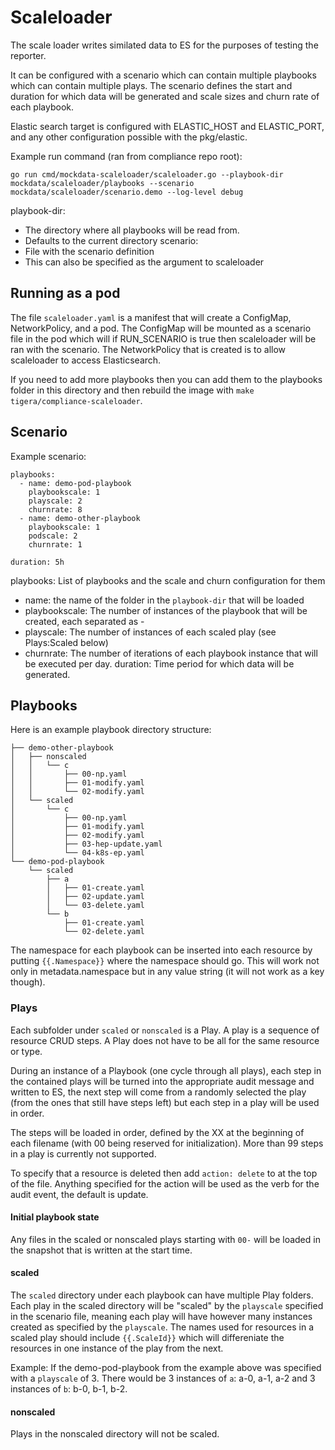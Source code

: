 # Scaleloader

The scale loader writes similated data to ES for the purposes of testing the
reporter.

It can be configured with a scenario which can contain multiple playbooks which
can contain multiple plays. The scenario defines the start and duration for
which data will be generated and scale sizes and churn rate of each playbook.

Elastic search target is configured with ELASTIC_HOST and ELASTIC_PORT, and
any other configuration possible with the pkg/elastic.

Example run command (ran from compliance repo root):
```
go run cmd/mockdata-scaleloader/scaleloader.go --playbook-dir mockdata/scaleloader/playbooks --scenario mockdata/scaleloader/scenario.demo --log-level debug
```

playbook-dir:
  - The directory where all playbooks will be read from.
  - Defaults to the current directory
scenario:
  - File with the scenario definition
  - This can also be specified as the argument to scaleloader

## Running as a pod

The file `scaleloader.yaml` is a manifest that will create a ConfigMap,
NetworkPolicy, and a pod. The ConfigMap will be mounted as a scenario file in the
pod which will if RUN_SCENARIO is true then scaleloader will be ran with the
scenario. The NetworkPolicy that is created is to allow scaleloader to
access Elasticsearch.

If you need to add more playbooks then you can add them to the playbooks
folder in this directory and then rebuild the image with
`make tigera/compliance-scaleloader`.

## Scenario

Example scenario:
```
playbooks:
  - name: demo-pod-playbook
    playbookscale: 1
    playscale: 2
    churnrate: 8
  - name: demo-other-playbook
    playbookscale: 1
    podscale: 2
    churnrate: 1

duration: 5h
```

playbooks: List of playbooks and the scale and churn configuration for them
 - name: the name of the folder in the `playbook-dir` that will be loaded
 - playbookscale: The number of instances of the playbook that will be
     created, each separated as <namespace>-<instance>
 - playscale: The number of instances of each scaled play
     (see Plays:Scaled below)
 - churnrate: The number of iterations of each playbook instance that will be
     executed per day. 
duration: Time period for which data will be generated.

## Playbooks

Here is an example playbook directory structure:

```
├── demo-other-playbook
│   ├── nonscaled
│   │   └── c
│   │       ├── 00-np.yaml
│   │       ├── 01-modify.yaml
│   │       └── 02-modify.yaml
│   └── scaled
│       └── c
│           ├── 00-np.yaml
│           ├── 01-modify.yaml
│           ├── 02-modify.yaml
│           ├── 03-hep-update.yaml
│           └── 04-k8s-ep.yaml
└── demo-pod-playbook
    └── scaled
        ├── a
        │   ├── 01-create.yaml
        │   ├── 02-update.yaml
        │   └── 03-delete.yaml
        └── b
            ├── 01-create.yaml
            └── 02-delete.yaml
```

The namespace for each playbook can be inserted into each resource by putting
`{{.Namespace}}` where the namespace should go. This will work not only in
metadata.namespace but in any value string (it will not work as a key though).

### Plays

Each subfolder under `scaled` or `nonscaled` is a Play. A play is a sequence of
resource CRUD steps. A Play does not have to be all for the same resource or type.

During an instance of a Playbook (one cycle through all plays), each step in the
contained plays will be turned into the appropriate audit message and written
to ES, the next step will come from a randomly selected the play (from the ones
that still have steps left) but each step in a play will be used in order.

The steps will be loaded in order, defined by the XX at the beginning of each
filename (with 00 being reserved for initialization). More than 99 steps in
a play is currently not supported.

To specify that a resource is deleted then add `action: delete` to at the top
of the file. Anything specified for the action will be used as the verb for
the audit event, the default is update.

#### Initial playbook state

Any files in the scaled or nonscaled plays starting with `00-` will be loaded
in the snapshot that is written at the start time.

#### scaled

The `scaled` directory under each playbook can have multiple Play folders.
Each play in the scaled directory will be "scaled" by the `playscale` specified
in the scenario file, meaning each play will have however many instances
created as specified by the `playscale`. The names used for resources in a
scaled play should include `{{.ScaleId}}` which will differeniate the resources
in one instance of the play from the next.

Example:
If the demo-pod-playbook from the example above was specified with a
`playscale` of 3. There would be 3 instances of `a`: a-0, a-1, a-2 and
3 instances of `b`: b-0, b-1, b-2.

#### nonscaled

Plays in the nonscaled directory will not be scaled.
